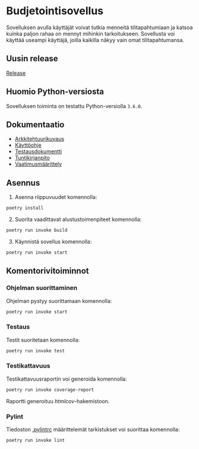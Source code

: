 # Budjetointisovellus

Sovelluksen avulla käyttäjät voivat tutkia menneitä tilitapahtumiaan ja katsoa kuinka paljon rahaa on mennyt mihinkin tarkoitukseen. Sovellusta voi käyttää useampi käyttäjä, joilla kaikilla näkyy vain omat tilitapahtumansa.

## Uusin release

[Release](https://github.com/Siihi/ot-harjoitustyo/releases/tag/v1.0.0)

## Huomio Python-versiosta

Sovelluksen toiminta on testattu Python-versiolla `3.6.0`.

## Dokumentaatio

* [Arkkitehtuurikuvaus](https://github.com/Siihi/ot-harjoitustyo/blob/master/dokumentaatio/arkkitehtuuri.md)
* [Käyttöohje](https://github.com/Siihi/ot-harjoitustyo/blob/master/dokumentaatio/kayttoohje.md)
* [Testausdokumentti](https://github.com/Siihi/ot-harjoitustyo/blob/master/dokumentaatio/testaus.md)
* [Tuntikirjanpito](https://github.com/Siihi/ot-harjoitustyo/blob/master/dokumentaatio/tuntikirjanpito.md)
* [Vaatimusmäärittely](https://github.com/Siihi/ot-harjoitustyo/blob/master/dokumentaatio/vaatimusmaarittely.md)

## Asennus

1. Asenna riippuvuudet komennolla:

```bash
poetry install
```

2. Suorita vaadittavat alustustoimenpiteet komennolla:

```bash
poetry run invoke build
```

3. Käynnistä sovellus komennolla:

```bash
poetry run invoke start
```

## Komentorivitoiminnot

### Ohjelman suorittaminen


Ohjelman pystyy suorittamaan komennolla:

```bash
poetry run invoke start
```

### Testaus

Testit suoritetaan komennolla:

```bash
poetry run invoke test
```

### Testikattavuus

Testikattavuusraportin voi generoida komennolla:

```bash
poetry run invoke coverage-report
```

Raportti generoituu _htmlcov_-hakemistoon.

### Pylint

Tiedoston [.pylintrc](https://github.com/Siihi/ot-harjoitustyo/blob/master/.pylintrc) määrittelemät tarkistukset voi suorittaa komennolla:

```bash
poetry run invoke lint
```
